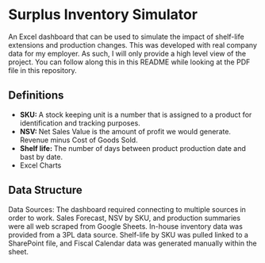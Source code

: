 # Surplus Inventory Simulator
An Excel dashboard that can be used to simulate the impact of shelf-life extensions and production changes. This was developed with real company data for my employer. As such, I will only provide a high level view of the project. You can follow along this in this README while looking at the PDF file in this repository.

<h2>Definitions</h2>
<ul>
  <li><b>SKU: </b>A stock keeping unit is a number that is assigned to a product for identification and tracking purposes.</li>
  <li><b>NSV: </b>Net Sales Value is the amount of profit we would generate. Revenue minus Cost of Goods Sold.</li>
  <li><b>Shelf life: </b>The number of days between product production date and bast by date.</li>
  <li>Excel Charts</li>
</ul>

<h2>Data Structure</h2>
<p>Data Sources: The dashboard required connecting to multiple sources in order to work. Sales Forecast, NSV by SKU, and production summaries were all web scraped from Google Sheets. In-house inventory data was provided from a 3PL data source. Shelf-life by SKU was pulled linked to a SharePoint file, and Fiscal Calendar data was generated manually within the sheet.</p>
